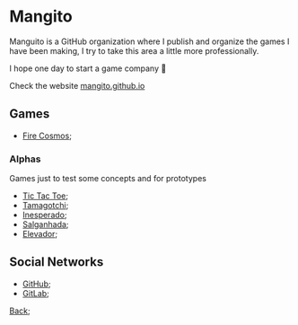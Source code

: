 # Mangito

Manguito is a GitHub organization where I publish and organize the games I have been making, I try to take this area a little more professionally.

I hope one day to start a game company 🥲

Check the website [mangito.github.io](https://mangito.github.io/)

## Games
- [Fire Cosmos](https://mangito.github.io/FireCosmos/);

### Alphas
Games just to test some concepts and for prototypes

- [Tic Tac Toe](https://mangito.github.io/TicTacToe/);
- [Tamagotchi](https://mangito.github.io/Tamagotchi/);
- [Inesperado](https://mangito.github.io/Inesperado/);
- [Salganhada](https://mangito.github.io/Salganhada/);
- [Elevador](https://mangito.github.io/Elevador/);


## Social Networks

- [GitHub](https://github.com/Mangito);
- [GitLab](https://gitlab.com/mangito);


[Back](./Readme.md);
